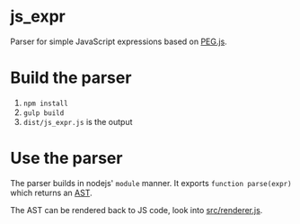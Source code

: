 # js_expr
Parser for simple JavaScript expressions based on [PEG.js](http://pegjs.org/).

# Build the parser
1. `npm install`
2. `gulp build`
3. `dist/js_expr.js` is the output

# Use the parser

The parser builds in nodejs' `module` manner. It exports `function parse(expr)` which returns an [AST](http://en.wikipedia.org/wiki/Abstract_syntax_tree).

The AST can be rendered back to JS code, look into [src/renderer.js](src/renderer.js).
